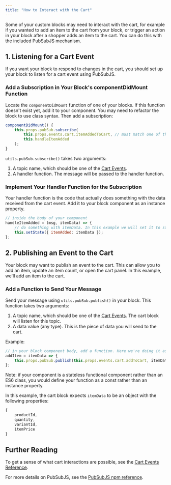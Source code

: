 ```yaml
---
title: "How to Interact with the Cart"
---
```


Some of your custom blocks may need to interact with the cart, for example if you wanted to add an item to the cart from your block, or trigger an action in your block after a shopper adds an item to the cart. You can do this with the included PubSubJS mechanism.

## 1. Listening for a Cart Event

If you want your block to respond to changes in the cart, you should set up your block to listen for a cart event using PubSubJS.

### Add a Subscription in Your Block's componentDidMount Function

Locate the `componentDidMount` function of one of your blocks. If this function doesn't exist yet, add it to your component. You may need to refactor the block to use class syntax. Then add a subscription:

```javascript
componentDidMount() {
    this.props.pubSub.subscribe(
        this.props.events.cart.itemAddedToCart, // must match one of the cart events
        this.handleItemAdded
    );
}
```

`utils.pubSub.subscribe()` takes two arguments:

1. A topic name, which should be one of the [Cart Events](/references/cart-events).
2. A handler function. The message will be passed to the handler function.

### Implement Your Handler Function for the Subscription

Your handler function is the code that actually does something with the data received from the cart event. Add it to your block component as an instance property.

```javascript
// inside the body of your component
handleItemAdded = (msg, itemData) => {
    // do something with itemData. In this example we will set it to state.
    this.setState({ itemAdded: itemData });
};
```

## 2. Publishing an Event to the Cart

Your block may want to publish an event to the cart. This can allow you to add an item, update an item count, or open the cart panel. In this example, we'll add an item to the cart.

### Add a Function to Send Your Message

Send your message using `utils.pubSub.publish()` in your block. This function takes two arguments:

1. A topic name, which should be one of the [Cart Events](/references/cart-events). The cart block will listen for this topic.
2. A data value (any type). This is the piece of data you will send to the cart.

Example:

```javascript
// in your block component body, add a function. Here we're doing it as an instance property because this component is a class.
addItem = itemData => {
    this.props.pubSub.publish(this.props.events.cart.addToCart, itemData);
};
```

Note: if your component is a stateless functional component rather than an ES6 class, you would define your function as a const rather than an instance property.

In this example, the cart block expects `itemData` to be an object with the following properties:

```javascript
{
    productId,
    quantity,
    variantId,
    itemPrice
}
```

## Further Reading

To get a sense of what cart interactions are possible, see the [Cart Events Reference](/references/cart-events).

For more details on PubSubJS, see the [PubSubJS npm reference](https://www.npmjs.com/package/pubsub-js).